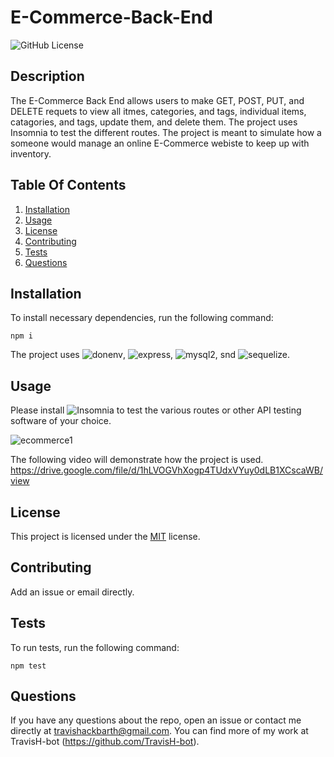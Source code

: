# E-Commerce-Back-End

![GitHub License](https://img.shields.io/badge/license-MIT-green.svg)

## Description

The E-Commerce Back End allows users to make GET, POST, PUT, and DELETE requets to view all itmes, categories, and tags, individual items, catagories, and tags, update them, and delete them. The project uses Insomnia to test the different routes. The project is meant to simulate how a someone would manage an online E-Commerce webiste to keep up with inventory.

## Table Of Contents

1. [Installation](#installation)
2. [Usage](#usage)
3. [License](#license)
4. [Contributing](#contributing)
5. [Tests](#tests)
6. [Questions](#questions)

## Installation

To install necessary dependencies, run the following command:

```
npm i
```

The project uses ![donenv](https://www.npmjs.com/package/dotenv), ![express](https://www.npmjs.com/package/express), ![mysql2](https://www.npmjs.com/package/mysql2), snd ![sequelize](https://www.npmjs.com/package/sequelize).

## Usage

Please install ![Insomnia](https://insomnia.rest/) to test the various routes or other API testing software of your choice.

![ecommerce1](https://user-images.githubusercontent.com/79767820/226398842-0c5cad62-4b9f-43f7-9f9d-5f30c122edd1.png)

The following video will demonstrate how the project is used. https://drive.google.com/file/d/1hLVOGVhXogp4TUdxVYuy0dLB1XCscaWB/view

## License

This project is licensed under the [MIT](https://choosealicense.com/licenses/mit/) license.

## Contributing

Add an issue or email directly.

## Tests

To run tests, run the following command:

```
npm test
```

## Questions

If you have any questions about the repo, open an issue or contact me directly at travishackbarth@gmail.com. You can find more of my work at TravisH-bot (https://github.com/TravisH-bot).
